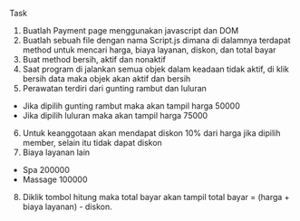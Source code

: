 Task
1. Buatlah Payment page menggunakan javascript dan DOM
2. Buatlah sebuah file dengan nama Script.js dimana di dalamnya terdapat method untuk mencari harga, biaya layanan, diskon, dan total bayar
3. Buat method bersih, aktif dan nonaktif
4. Saat program di jalankan semua objek dalam keadaan tidak aktif, di klik bersih data maka objek akan aktif dan bersih
5. Perawatan terdiri dari gunting rambut dan luluran
  - Jika dipilih gunting rambut maka akan tampil harga 50000
  - Jika dipilih luluran maka akan tampil harga 75000
6. Untuk keanggotaan akan mendapat diskon 10% dari harga jika dipilih member, selain itu tidak dapat diskon
7. Biaya layanan lain
  - Spa 200000
  - Massage 100000
8. Diklik tombol hitung maka total bayar akan tampil total bayar = (harga + biaya layanan) - diskon.
